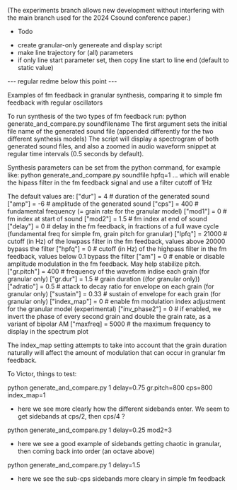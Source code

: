 (The experiments branch allows new development without interfering with the main branch used for the 2024 Csound conference paper.)

* Todo
- create granular-only genereate and display script
- make line trajectory for (all) parameters
- if only line start parameter set, then copy line start to line end (default to static value)

--- regular redme below this point ---

Examples of fm feedback in granular synthesis, comparing it to simple fm feedback with regular oscillators

To run synthesis of the two types of fm feedback run:
python generate_and_compare.py soundfilename
The first argument sets the initial file name of the generated sound file (appended differently for the two different synthesis models)
The script will display a spectrogram of both generated sound files, and also a zoomed in audio waveform snippet at regular time intervals (0.5 seconds by default).

Synthesis parameters can be set from the python command, for example like:
python generate_and_compare.py soundfile hpfq=1
... which will enable the hipass filter in the fm feedback signal and use a filter cutoff of 1Hz

The default values are:
["dur"] = 4 # duration of the generated sound
["amp"] = -6 # amplitude of the generated sound
["cps"] = 400 # fundamental frequency (= grain rate for the granular model)
["mod1"] = 0 # fm index at start of sound
["mod2"] = 1.5 # fm index at end of sound
["delay"] = 0 # delay in the fm feedback, in fractions of a full wave cycle (fundamental freq for simple fm, grain pitch for granular) 
["lpfq"] = 21000 # cutoff (in Hz) of the lowpass filter in the fm feedback, values above 20000 bypass the filter
["hpfq"] = 0 # cutoff (in Hz) of the highpass filter in the fm feedback, values below 0.1 bypass the filter
["am"] = 0 # enable or disable amplitude modulation in the fm feedback. May help stabilize pitch.
["gr.pitch"] = 400 # frequency of the waveform indise each grain (for granular only)
["gr.dur"] = 1.5 # grain duration ((for granular only))
["adratio"] = 0.5 # attack to decay ratio for envelope on each grain (for granular only)
["sustain"] = 0.33 # sustain of envelope for each grain (for granular only)
["index_map"] = 0 # enable fm modulation index adjustment for the granular model (experimental)
["inv_phase2"] = 0 # if enabled, we invert the phase of every second grain and double the grain rate, as a variant of bipolar AM
["maxfreq] = 5000 # the maximum frequency to display in the spectrum plot

The index_map setting attempts to take into account that the grain duration naturally will affect the amount of modulation that can occur in granular fm feedback. 

To Victor, things to test:

python generate_and_compare.py 1 delay=0.75 gr.pitch=800 cps=800 index_map=1
- here we see more clearly how the different sidebands enter. We seem to get sidebands at cps/2, then cps/4 ?

python generate_and_compare.py 1 delay=0.25 mod2=3
- here we see a good example of sidebands getting chaotic in granular, then coming back into order (an octave above)

python generate_and_compare.py 1 delay=1.5
- here we see the sub-cps sidebands more cleary in simple fm feedback

